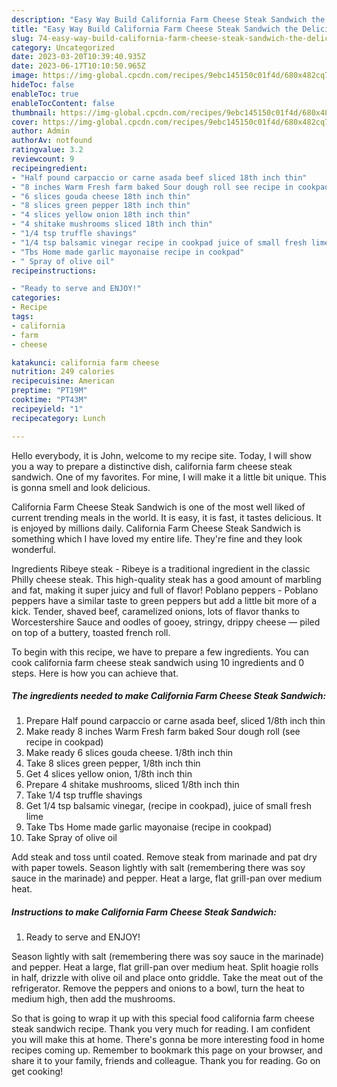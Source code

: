 ```yaml
---
description: "Easy Way Build California Farm Cheese Steak Sandwich the Delicious"
title: "Easy Way Build California Farm Cheese Steak Sandwich the Delicious"
slug: 74-easy-way-build-california-farm-cheese-steak-sandwich-the-delicious
category: Uncategorized
date: 2023-03-20T10:39:40.935Z
date: 2023-06-17T10:10:50.965Z
image: https://img-global.cpcdn.com/recipes/9ebc145150c01f4d/680x482cq70/california-farm-cheese-steak-sandwich-recipe-main-photo.jpg
hideToc: false
enableToc: true
enableTocContent: false
thumbnail: https://img-global.cpcdn.com/recipes/9ebc145150c01f4d/680x482cq70/california-farm-cheese-steak-sandwich-recipe-main-photo.jpg
cover: https://img-global.cpcdn.com/recipes/9ebc145150c01f4d/680x482cq70/california-farm-cheese-steak-sandwich-recipe-main-photo.jpg
author: Admin
authorAv: notfound
ratingvalue: 3.2
reviewcount: 9
recipeingredient:
- "Half pound carpaccio or carne asada beef sliced 18th inch thin"
- "8 inches Warm Fresh farm baked Sour dough roll see recipe in cookpad"
- "6 slices gouda cheese 18th inch thin"
- "8 slices green pepper 18th inch thin"
- "4 slices yellow onion 18th inch thin"
- "4 shitake mushrooms sliced 18th inch thin"
- "1/4 tsp truffle shavings"
- "1/4 tsp balsamic vinegar recipe in cookpad juice of small fresh lime"
- "Tbs Home made garlic mayonaise recipe in cookpad"
- " Spray of olive oil"
recipeinstructions:

- "Ready to serve and ENJOY!"
categories:
- Recipe
tags:
- california
- farm
- cheese

katakunci: california farm cheese 
nutrition: 249 calories
recipecuisine: American
preptime: "PT19M"
cooktime: "PT43M"
recipeyield: "1"
recipecategory: Lunch

---
```



Hello everybody, it is John, welcome to my recipe site. Today, I will show you a way to prepare a distinctive dish, california farm cheese steak sandwich. One of my favorites. For mine, I will make it a little bit unique. This is gonna smell and look delicious.

California Farm Cheese Steak Sandwich is one of the most well liked of current trending meals in the world. It is easy, it is fast, it tastes delicious. It is enjoyed by millions daily. California Farm Cheese Steak Sandwich is something which I have loved my entire life. They're fine and they look wonderful.

Ingredients Ribeye steak - Ribeye is a traditional ingredient in the classic Philly cheese steak. This high-quality steak has a good amount of marbling and fat, making it super juicy and full of flavor! Poblano peppers - Poblano peppers have a similar taste to green peppers but add a little bit more of a kick. Tender, shaved beef, caramelized onions, lots of flavor thanks to Worcestershire Sauce and oodles of gooey, stringy, drippy cheese — piled on top of a buttery, toasted french roll.


To begin with this recipe, we have to prepare a few ingredients. You can cook california farm cheese steak sandwich using 10 ingredients and 0 steps. Here is how you can achieve that.

<!--inarticleads1-->

##### The ingredients needed to make California Farm Cheese Steak Sandwich:

1. Prepare Half pound carpaccio or carne asada beef, sliced 1/8th inch thin
1. Make ready 8 inches Warm Fresh farm baked Sour dough roll (see recipe in cookpad)
1. Make ready 6 slices gouda cheese. 1/8th inch thin
1. Take 8 slices green pepper, 1/8th inch thin
1. Get 4 slices yellow onion, 1/8th inch thin
1. Prepare 4 shitake mushrooms, sliced 1/8th inch thin
1. Take 1/4 tsp truffle shavings
1. Get 1/4 tsp balsamic vinegar, (recipe in cookpad), juice of small fresh lime
1. Take Tbs Home made garlic mayonaise (recipe in cookpad)
1. Take  Spray of olive oil


Add steak and toss until coated. Remove steak from marinade and pat dry with paper towels. Season lightly with salt (remembering there was soy sauce in the marinade) and pepper. Heat a large, flat grill-pan over medium heat. 

<!--inarticleads2-->

##### Instructions to make California Farm Cheese Steak Sandwich:


1. Ready to serve and ENJOY!

Season lightly with salt (remembering there was soy sauce in the marinade) and pepper. Heat a large, flat grill-pan over medium heat. Split hoagie rolls in half, drizzle with olive oil and place onto griddle. Take the meat out of the refrigerator. Remove the peppers and onions to a bowl, turn the heat to medium high, then add the mushrooms. 

So that is going to wrap it up with this special food california farm cheese steak sandwich recipe. Thank you very much for reading. I am confident you will make this at home. There's gonna be more interesting food in home recipes coming up. Remember to bookmark this page on your browser, and share it to your family, friends and colleague. Thank you for reading. Go on get cooking!
